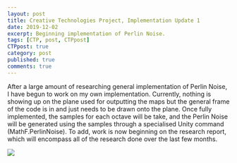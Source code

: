 ```yaml
---
layout: post
title: Creative Technologies Project, Implementation Update 1
date: 2019-12-02
excerpt: Beginning implementation of Perlin Noise.
tags: [CTP, post, CTPpost]
CTPpost: true
category: post
published: true
comments: true
---
```

After a large amount of researching general implementation of Perlin Noise, I have begun to work on my own implementation. Currently, nothing is showing up on the plane used for outputting the maps but the general frame of the code is in and just needs to be drawn onto the plane. Once fully implemented, the samples for each octave will be take, and the Perlin Noise will be generated using the samples through a specialised Unity command (MathF.PerlinNoise). To add, work is now beginning on the research report, which will encompass all of the research done over the last few months.

<a href="https://i.imgur.com/TeNUZMy.png"><img src="https://i.imgur.com/TeNUZMy.png"></a>